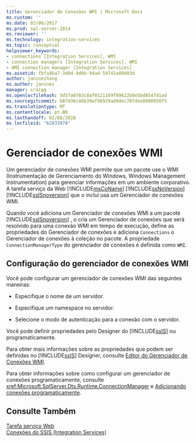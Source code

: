 ```yaml
---
title: Gerenciador de Conexões WMI | Microsoft Docs
ms.custom: ''
ms.date: 03/06/2017
ms.prod: sql-server-2014
ms.reviewer: ''
ms.technology: integration-services
ms.topic: conceptual
helpviewer_keywords:
- connections [Integration Services], WMI
- connection managers [Integration Services], WMI
- WMI connection manager [Integration Services]
ms.assetid: fbfa4ba7-3d0d-4d6b-94ad-50741a88d03d
author: janinezhang
ms.author: janinez
manager: craigg
ms.openlocfilehash: 5d57a0783c8af0121169f09622b8e5bd8547d1ad
ms.sourcegitcommit: b87d36c46b39af8b929ad94ec707dee8800950f5
ms.translationtype: MT
ms.contentlocale: pt-BR
ms.lasthandoff: 02/08/2020
ms.locfileid: "62833074"
---
```

# <a name="wmi-connection-manager"></a>Gerenciador de conexões WMI
  Um gerenciador de conexões WMI permite que um pacote use o WMI (Instrumentação de Gerenciamento do Windows, Windows Management Instrumentation) para gerenciar informações em um ambiente corporativo. A tarefa serviço da Web [!INCLUDE[msCoName](../../includes/msconame-md.md)] [!INCLUDE[ssNoVersion](../../includes/ssnoversion-md.md)] [!INCLUDE[ssISnoversion](../../includes/ssisnoversion-md.md)] que o inclui usa um Gerenciador de conexões WMI.  
  
 Quando você adiciona um Gerenciador de conexões WMI a um pacote [!INCLUDE[ssISnoversion](../../includes/ssisnoversion-md.md)] , o cria um Gerenciador de conexões que será resolvido para uma conexão WMI em tempo de execução, define as propriedades do Gerenciador de conexões e adiciona `Connections` o Gerenciador de conexões à coleção no pacote. A propriedade `ConnectionManagerType` do gerenciador de conexões é definida como `WMI`.  
  
## <a name="configuration-of-the-wmi-connection-manager"></a>Configuração do gerenciador de conexões WMI  
 Você pode configurar um gerenciador de conexões WMI das seguintes maneiras:  
  
-   Especifique o nome de um servidor.  
  
-   Especifique um namespace no servidor.  
  
-   Selecione o modo de autenticação para a conexão com o servidor.  
  
 Você pode definir propriedades pelo Designer do [!INCLUDE[ssIS](../../includes/ssis-md.md)] ou programaticamente.  
  
 Para obter mais informações sobre as propriedades que podem ser definidas no [!INCLUDE[ssIS](../../includes/ssis-md.md)] Designer, consulte [Editor do Gerenciador de Conexões WMI](../wmi-connection-manager-editor.md).  
  
 Para obter informações sobre como configurar um gerenciador de conexões programaticamente, consulte <xref:Microsoft.SqlServer.Dts.Runtime.ConnectionManager> e [Adicionando conexões programaticamente](../building-packages-programmatically/adding-connections-programmatically.md).  
  
## <a name="see-also"></a>Consulte Também  
 [Tarefa serviço Web](../control-flow/web-service-task.md)   
 [Conexões do SSIS &#40;Integration Services&#41;](integration-services-ssis-connections.md)  
  
  
